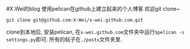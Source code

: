 #X.Wei的blog
使用pelican在github上建立起来的个人博客
欢迎git clone~

`git clone git@github.com:X-Wei/x-wei.github.com.git`

clone到本地后, 安装pelican, 在`x-wei.github.com`文件夹中运行`$pelican -s settings.py`即可. 所有的帖子在`./posts`文件夹里.
